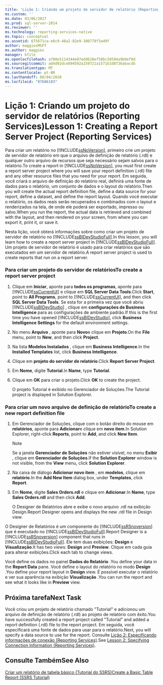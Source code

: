 ```yaml
---
title: 'Lição 1: Criando um projeto do servidor de relatório (Reporting Services) | Microsoft Docs'
ms.custom: ''
ms.date: 03/06/2017
ms.prod: sql-server-2014
ms.reviewer: ''
ms.technology: reporting-services-native
ms.topic: conceptual
ms.assetid: 675671ca-e6c9-48a2-82e9-386778f3a49f
author: maggiesMSFT
ms.author: maggies
manager: kfile
ms.openlocfilehash: a708e5114344e87edd620ef58bc50594a9b9ef8d
ms.sourcegitcommit: ad4d92dce894592a259721a1571b1d8736abacdb
ms.translationtype: MT
ms.contentlocale: pt-BR
ms.lasthandoff: 08/04/2020
ms.locfileid: "87686103"
---
```

# <a name="lesson-1-creating-a-report-server-project-reporting-services"></a><span data-ttu-id="39842-102">Lição 1: Criando um projeto do servidor de relatórios (Reporting Services)</span><span class="sxs-lookup"><span data-stu-id="39842-102">Lesson 1: Creating a Report Server Project (Reporting Services)</span></span>
  <span data-ttu-id="39842-103">Para criar um relatório no [!INCLUDE[ssNoVersion](../includes/ssnoversion-md.md)], primeiro crie um projeto de servidor de relatório em que o arquivo de definição de relatório (.rdl) e qualquer outro arquivo de recursos que seja necessário sejam salvos para o relatório.</span><span class="sxs-lookup"><span data-stu-id="39842-103">To create a report in [!INCLUDE[ssNoVersion](../includes/ssnoversion-md.md)], you must first create a report server project where you will save your report definition (.rdl) file and any other resource files that you need for your report.</span></span> <span data-ttu-id="39842-104">Em seguida, você criará o arquivo de definição do relatório real, definirá uma fonte de dados para o relatório, um conjunto de dados e o layout do relatório.</span><span class="sxs-lookup"><span data-stu-id="39842-104">Then you will create the actual report definition file, define a data source for your report, define a dataset, and define the report layout.</span></span> <span data-ttu-id="39842-105">Quando você executar o relatório, os dados reais serão recuperados e combinados com o layout e renderizados na tela, de onde ele poderá ser exportado, impresso ou salvo.</span><span class="sxs-lookup"><span data-stu-id="39842-105">When you run the report, the actual data is retrieved and combined with the layout, and then rendered on your screen, from where you can export it, print it, or save it.</span></span>  
  
 <span data-ttu-id="39842-106">Nesta lição, você obterá informações sobre como criar um projeto de servidor de relatório no [!INCLUDE[ssBIDevStudioFull](../includes/ssbidevstudiofull-md.md)].</span><span class="sxs-lookup"><span data-stu-id="39842-106">In this lesson, you will learn how to create a report server project in [!INCLUDE[ssBIDevStudioFull](../includes/ssbidevstudiofull-md.md)].</span></span> <span data-ttu-id="39842-107">Um projeto de servidor de relatório é usado para criar relatórios que são executados em um servidor de relatório.</span><span class="sxs-lookup"><span data-stu-id="39842-107">A report server project is used to create reports that run on a report server.</span></span>  
  
### <a name="to-create-a-report-server-project"></a><span data-ttu-id="39842-108">Para criar um projeto do servidor de relatórios</span><span class="sxs-lookup"><span data-stu-id="39842-108">To create a report server project</span></span>  
  
1.  <span data-ttu-id="39842-109">Clique em **Iniciar**, aponte para **todos os programas**, aponte para [!INCLUDE[ssCurrentUI](../includes/sscurrentui-md.md)] e clique em **SQL Server Data Tools**.</span><span class="sxs-lookup"><span data-stu-id="39842-109">Click **Start**, point to **All Programs**, point to [!INCLUDE[ssCurrentUI](../includes/sscurrentui-md.md)], and then click **SQL Server Data Tools**.</span></span> <span data-ttu-id="39842-110">Se esta for a primeira vez que você abriu [!INCLUDE[ssBIDevStudio](../includes/ssbidevstudio-md.md)] , clique em **configurações de Business Intelligence** para as configurações de ambiente padrão.</span><span class="sxs-lookup"><span data-stu-id="39842-110">If this is the first time you have opened [!INCLUDE[ssBIDevStudio](../includes/ssbidevstudio-md.md)], click **Business Intelligence Settings** for the default environment settings.</span></span>  
  
2.  <span data-ttu-id="39842-111">No menu **Arquivo** , aponte para **Novo**e clique em **Projeto**.</span><span class="sxs-lookup"><span data-stu-id="39842-111">On the **File** menu, point to **New**, and then click **Project**.</span></span>  
  
3.  <span data-ttu-id="39842-112">Na lista **Modelos Instalados** , clique em **Business Intelligence**.</span><span class="sxs-lookup"><span data-stu-id="39842-112">In the **Installed Templates** list, click **Business Intelligence**.</span></span>  
  
4.  <span data-ttu-id="39842-113">Clique em **projeto do servidor de relatório**.</span><span class="sxs-lookup"><span data-stu-id="39842-113">Click **Report Server Project**.</span></span>  
  
5.  <span data-ttu-id="39842-114">Em **Nome**, digite **Tutorial**.</span><span class="sxs-lookup"><span data-stu-id="39842-114">In **Name**, type **Tutorial**.</span></span>  
  
6.  <span data-ttu-id="39842-115">Clique em **OK** para criar o projeto.</span><span class="sxs-lookup"><span data-stu-id="39842-115">Click **OK** to create the project.</span></span>  
  
     <span data-ttu-id="39842-116">O projeto Tutorial é exibido no Gerenciador de Soluções.</span><span class="sxs-lookup"><span data-stu-id="39842-116">The Tutorial project is displayed in Solution Explorer.</span></span>  
  
### <a name="to-create-a-new-report-definition-file"></a><span data-ttu-id="39842-117">Para criar um novo arquivo de definição de relatório</span><span class="sxs-lookup"><span data-stu-id="39842-117">To create a new report definition file</span></span>  
  
1.  <span data-ttu-id="39842-118">Em Gerenciador de Soluções, clique com o botão direito do mouse em **relatórios**, aponte para **Adicionar**e clique em **novo item**.</span><span class="sxs-lookup"><span data-stu-id="39842-118">In Solution Explorer, right-click **Reports**, point to **Add**, and click **New Item**.</span></span>  
  
    > [!NOTE]  
    >  <span data-ttu-id="39842-119">Se a janela **Gerenciador de Soluções** não estiver visível, no menu **Exibir** , clique em **Gerenciador de Soluções**.</span><span class="sxs-lookup"><span data-stu-id="39842-119">If the **Solution Explorer** window is not visible, from the **View** menu, click **Solution Explorer**.</span></span>  
  
2.  <span data-ttu-id="39842-120">Na caixa de diálogo **Adicionar novo item** , em **modelos**, clique em **relatório**.</span><span class="sxs-lookup"><span data-stu-id="39842-120">In the **Add New Item** dialog box, under **Templates**, click **Report**.</span></span>  
  
3.  <span data-ttu-id="39842-121">Em **Nome**, digite **Sales Orders.rdl** e clique em **Adicionar**.</span><span class="sxs-lookup"><span data-stu-id="39842-121">In **Name**, type **Sales Orders.rdl** and then click **Add**.</span></span>  
  
     <span data-ttu-id="39842-122">O Designer de Relatórios abre e exibe o novo arquivo .rdl na exibição Design.</span><span class="sxs-lookup"><span data-stu-id="39842-122">Report Designer opens and displays the new .rdl file in Design view.</span></span>  
  
 <span data-ttu-id="39842-123">O Designer de Relatórios é um componente do [!INCLUDE[ssRSnoversion](../includes/ssrsnoversion-md.md)] que é executado no [!INCLUDE[ssBIDevStudioFull](../includes/ssbidevstudiofull-md.md)].</span><span class="sxs-lookup"><span data-stu-id="39842-123">Report Designer is a [!INCLUDE[ssRSnoversion](../includes/ssrsnoversion-md.md)] component that runs in [!INCLUDE[ssBIDevStudioFull](../includes/ssbidevstudiofull-md.md)].</span></span> <span data-ttu-id="39842-124">Ele tem duas exibições: **Design** e **Visualização**.</span><span class="sxs-lookup"><span data-stu-id="39842-124">It has two views: **Design** and **Preview**.</span></span> <span data-ttu-id="39842-125">Clique em cada guia para alterar exibições.</span><span class="sxs-lookup"><span data-stu-id="39842-125">Click each tab to change views.</span></span>  
  
 <span data-ttu-id="39842-126">Você define os dados no painel **Dados do Relatório** .</span><span class="sxs-lookup"><span data-stu-id="39842-126">You define your data in the **Report Data** pane.</span></span> <span data-ttu-id="39842-127">Você define o layout do relatório no modo **Design** .</span><span class="sxs-lookup"><span data-stu-id="39842-127">You define your report layout in **Design** view.</span></span> <span data-ttu-id="39842-128">É possível executar o relatório e ver sua aparência na exibição **Visualização** .</span><span class="sxs-lookup"><span data-stu-id="39842-128">You can run the report and see what it looks like in **Preview** view.</span></span>  
  
## <a name="next-task"></a><span data-ttu-id="39842-129">Próxima tarefa</span><span class="sxs-lookup"><span data-stu-id="39842-129">Next Task</span></span>  
 <span data-ttu-id="39842-130">Você criou um projeto de relatório chamado "Tutorial" e adicionou um arquivo de definição de relatório (.rdl) ao projeto de relatório com êxito.</span><span class="sxs-lookup"><span data-stu-id="39842-130">You have successfully created a report project called "Tutorial" and added a report definition (.rdl) file to the report project.</span></span> <span data-ttu-id="39842-131">Em seguida, você especificará uma fonte de dados para usar para o relatório.</span><span class="sxs-lookup"><span data-stu-id="39842-131">Next, you will specify a data source to use for the report.</span></span> <span data-ttu-id="39842-132">Consulte [Lição 2: Especificando informações de conexão &#40;Reporting Services&#41;](lesson-2-specifying-connection-information-reporting-services.md).</span><span class="sxs-lookup"><span data-stu-id="39842-132">See [Lesson 2: Specifying Connection Information &#40;Reporting Services&#41;](lesson-2-specifying-connection-information-reporting-services.md).</span></span>  
  
## <a name="see-also"></a><span data-ttu-id="39842-133">Consulte Também</span><span class="sxs-lookup"><span data-stu-id="39842-133">See Also</span></span>  
 [<span data-ttu-id="39842-134">Criar um relatório de tabela básico &#40;Tutorial do SSRS&#41;</span><span class="sxs-lookup"><span data-stu-id="39842-134">Create a Basic Table Report &#40;SSRS Tutorial&#41;</span></span>](create-a-basic-table-report-ssrs-tutorial.md)  
  
  
